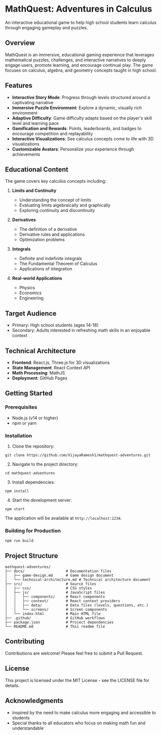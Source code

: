 # MathQuest: Adventures in Calculus

An interactive educational game to help high school students learn calculus through engaging gameplay and puzzles.

## Overview

MathQuest is an immersive, educational gaming experience that leverages mathematical puzzles, challenges, and interactive narratives to deeply engage users, promote learning, and encourage continual play. The game focuses on calculus, algebra, and geometry concepts taught in high school.

## Features

- **Interactive Story Mode**: Progress through levels structured around a captivating narrative
- **Immersive Puzzle Environment**: Explore a dynamic, visually rich environment
- **Adaptive Difficulty**: Game difficulty adapts based on the player's skill level and learning pace
- **Gamification and Rewards**: Points, leaderboards, and badges to encourage competition and replayability
- **Interactive Visualizations**: See calculus concepts come to life with 3D visualizations
- **Customizable Avatars**: Personalize your experience through achievements

## Educational Content

The game covers key calculus concepts including:

1. **Limits and Continuity**
   - Understanding the concept of limits
   - Evaluating limits algebraically and graphically
   - Exploring continuity and discontinuity

2. **Derivatives**
   - The definition of a derivative
   - Derivative rules and applications
   - Optimization problems

3. **Integrals**
   - Definite and indefinite integrals
   - The Fundamental Theorem of Calculus
   - Applications of integration

4. **Real-world Applications**
   - Physics
   - Economics
   - Engineering

## Target Audience

- Primary: High school students (ages 14-18)
- Secondary: Adults interested in refreshing math skills in an enjoyable context

## Technical Architecture

- **Frontend**: React.js, Three.js for 3D visualizations
- **State Management**: React Context API
- **Math Processing**: MathJS
- **Deployment**: GitHub Pages

## Getting Started

### Prerequisites

- Node.js (v14 or higher)
- npm or yarn

### Installation

1. Clone the repository:
```
git clone https://github.com/VijayaRamesh1/mathquest-adventures.git
```

2. Navigate to the project directory:
```
cd mathquest-adventures
```

3. Install dependencies:
```
npm install
```

4. Start the development server:
```
npm start
```

The application will be available at `http://localhost:1234`.

### Building for Production

```
npm run build
```

## Project Structure

```
mathquest-adventures/
├── docs/                   # Documentation files
│   ├── game-design.md      # Game design document
│   └── technical-architecture.md # Technical architecture document
├── src/                    # Source files
│   ├── css/                # CSS styles
│   ├── js/                 # JavaScript files
│   │   ├── components/     # React components
│   │   ├── context/        # React context providers
│   │   ├── data/           # Data files (levels, questions, etc.)
│   │   └── screens/        # Screen components
│   └── index.html          # Main HTML file
├── .github/                # GitHub workflows
├── package.json            # Project dependencies
└── README.md               # This readme file
```

## Contributing

Contributions are welcome! Please feel free to submit a Pull Request.

## License

This project is licensed under the MIT License - see the LICENSE file for details.

## Acknowledgments

- Inspired by the need to make calculus more engaging and accessible to students
- Special thanks to all educators who focus on making math fun and understandable

